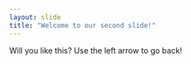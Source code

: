 ```yaml
---
layout: slide
title: "Welcome to our second slide!"
---
```

Will you like this?
Use the left arrow to go back!
